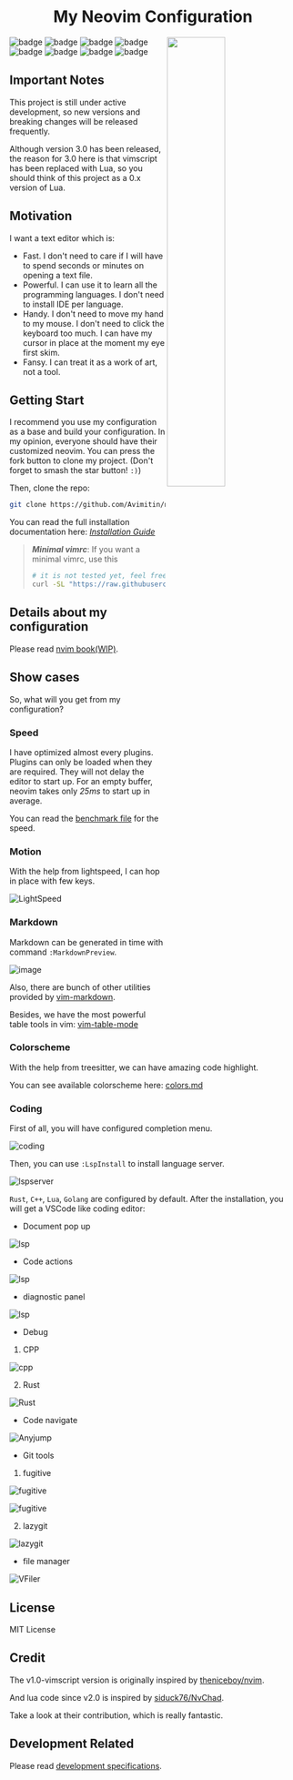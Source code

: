 <h1 align="center">My Neovim Configuration</h1>
<img src="./docs/images/screenshot.png" width="45%" align="right"/>

![badge](https://github.com/avimitin/nvim/actions/workflows/test.yml/badge.svg)
![badge](https://github.com/avimitin/nvim/actions/workflows/lint.yml/badge.svg)
![badge](https://img.shields.io/badge/Language-Lua-blue?logo=lua&logoColor=blue)
![badge](https://img.shields.io/github/contributors/Avimitin/nvim?color=dark-green)
![badge](https://img.shields.io/github/issues/Avimitin/nvim)
![badge](https://img.shields.io/github/license/Avimitin/nvim)
![badge](https://img.shields.io/github/forks/Avimitin/nvim?style=social)
![badge](https://img.shields.io/github/stars/Avimitin/nvim?style=social)

## Important Notes

This project is still under active development, so new versions and breaking changes
will be released frequently.

Although version 3.0 has been released, the reason for 3.0 here is that vimscript
has been replaced with Lua, so you should think of this project as a 0.x version of Lua.

## Motivation

I want a text editor which is:

* Fast. I don't need to care if I will have to spend seconds or minutes on
opening a text file.
* Powerful. I can use it to learn all the programming languages. I don't
need to install IDE per language.
* Handy. I don't need to move my hand to my mouse. I don't need to click
the keyboard too much. I can have my cursor in place at the moment my eye first skim.
* Fansy. I can treat it as a work of art, not a tool.

## Getting Start

I recommend you use my configuration as a base and build your
configuration. In my opinion, everyone should have their customized
neovim. You can press the fork button to clone my project. (Don't forget
to smash the star button! `:)`)

Then, clone the repo:

```bash
git clone https://github.com/Avimitin/nvim.git ~/.config/nvim
```

You can read the full installation documentation here:
[*Installation Guide*](https://avimitin.github.io/nvim/en_us/installation.html)

> ***Minimal vimrc***: If you want a minimal vimrc, use this
>
> ```bash
> # it is not tested yet, feel free to open issues
> curl -SL "https://raw.githubusercontent.com/Avimitin/nvim/master/.vimrc" -o ~/.vimrc
>```

## Details about my configuration

Please read [nvim book(WIP)](https://avimitin.github.io/nvim).

## Show cases

So, what will you get from my configuration?

### Speed

I have optimized almost every plugins.
Plugins can only be loaded when they are required.
They will not delay the editor to start up.
For an empty buffer, neovim takes only *25ms* to start up in average.

You can read the [benchmark file](./fixtures/benchmark.txt)
for the speed.

### Motion

With the help from lightspeed, I can hop in place with few keys.

![LightSpeed](./docs/images/lightspeed.png)

### Markdown

Markdown can be generated in time with command `:MarkdownPreview`.

![image](./docs/images/neovim-md.png)

Also, there are bunch of other utilities provided by
[vim-markdown](https://github.com/plasticboy/vim-markdown).

Besides, we have the most powerful table tools in vim:
[vim-table-mode](https://github.com/dhruvasagar/vim-table-mode/)

### Colorscheme

With the help from treesitter, we can have amazing code highlight.

You can see available colorscheme here: [colors.md](./docs/src/en_us/colors.md)

### Coding

First of all, you will have configured completion menu.

![coding](./docs/images/neovim-coding.png)

Then, you can use `:LspInstall` to install language server.

![lspserver](https://user-images.githubusercontent.com/6705160/150685720-782e33ba-172c-44b6-8558-fb4e98495294.png)

`Rust`, `C++`, `Lua`, `Golang` are configured by default.
After the installation, you will get a VSCode like coding editor:

* Document pop up

![lsp](./docs/images/help.png)

* Code actions

![lsp](./docs/images/codeaction.png)

* diagnostic panel

![lsp](./docs/images/diagnostic.png)

* Debug

1. CPP

![cpp](./docs/images/dap-debug-cpp.png)

2. Rust

![Rust](./docs/images/dap-debug-rust.png)

* Code navigate

![Anyjump](./docs/images/anyjump.png)

* Git tools

1. fugitive

![fugitive](./docs/images/neovim-fugitive.png)

![fugitive](./docs/images/fugitive.png)

2. lazygit

![lazygit](./docs/images/neovim-lazygit.png)

* file manager

![VFiler](./docs/images/vfiler.png)

## License

MIT License

## Credit

The v1.0-vimscript version is originally inspired by
[theniceboy/nvim](https://github.com/theniceboy/nvim).

And lua code since v2.0 is inspired by
[siduck76/NvChad](https://github.com/siduck76/NvChad).

Take a look at their contribution, which is really fantastic.

## Development Related

Please read [development specifications](./docs/src/en_us/development.md).
